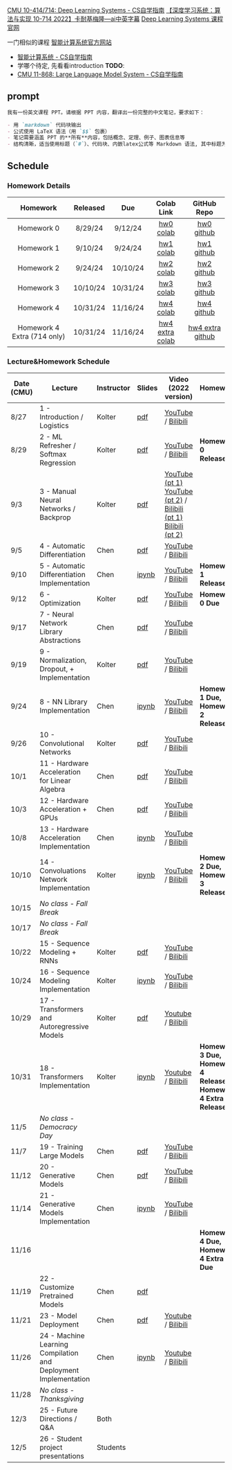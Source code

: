 [CMU 10-414/714: Deep Learning Systems - CS自学指南](https://csdiy.wiki/%E6%9C%BA%E5%99%A8%E5%AD%A6%E4%B9%A0%E7%B3%BB%E7%BB%9F/CMU10-414/) 
[【深度学习系统：算法与实现 10-714 2022】卡耐基梅隆—ai中英字幕](https://www.bilibili.com/video/BV1ny411b7dJ) 
[Deep Learning Systems 课程官网](https://dlsyscourse.org/) 

一门相似的课程 [智能计算系统官方网站](https://novel.ict.ac.cn/aics/)
- [智能计算系统 - CS自学指南](https://csdiy.wiki/%E6%9C%BA%E5%99%A8%E5%AD%A6%E4%B9%A0%E7%B3%BB%E7%BB%9F/AICS/#_2)
- 学哪个待定, 先看看introduction
**TODO**:
- [CMU 11-868: Large Language Model System - CS自学指南](https://csdiy.wiki/%E6%B7%B1%E5%BA%A6%E7%94%9F%E6%88%90%E6%A8%A1%E5%9E%8B/%E5%A4%A7%E8%AF%AD%E8%A8%80%E6%A8%A1%E5%9E%8B/CMU11-868/#_1)

## prompt

```markdown
我有一份英文课程 PPT。请根据 PPT 内容，翻译出一份完整的中文笔记，要求如下：

- 用 `markdown` 代码块输出
- 公式使用 LaTeX 语法（用 `$$` 包裹）
- 笔记需要涵盖 PPT 的**所有**内容，包括概念、定理、例子、图表信息等
- 结构清晰，适当使用标题（`#`）、代码块、内嵌latex公式等 Markdown 语法, 其中标题为# Lec6 xxx, ## 6.1, ## 6.2...
```

## Schedule

### Homework Details

|          Homework           | Released |   Due    |                                                 Colab Link                                                  |                         GitHub Repo                          |
| :-------------------------: | :------: | :------: | :---------------------------------------------------------------------------------------------------------: | :----------------------------------------------------------: |
|         Homework 0          | 8/29/24  | 9/12/24  |          [hw0 colab](https://colab.research.google.com/github/dlsyscourse/hw0/blob/main/hw0.ipynb)          |       [hw0 github](https://github.com/dlsyscourse/hw0)       |
|         Homework 1          | 9/10/24  | 9/24/24  |          [hw1 colab](https://colab.research.google.com/github/dlsyscourse/hw1/blob/main/hw1.ipynb)          |       [hw1 github](https://github.com/dlsyscourse/hw1)       |
|         Homework 2          | 9/24/24  | 10/10/24 |          [hw2 colab](https://colab.research.google.com/github/dlsyscourse/hw2/blob/main/hw2.ipynb)          |       [hw2 github](https://github.com/dlsyscourse/hw2)       |
|         Homework 3          | 10/10/24 | 10/31/24 |          [hw3 colab](https://colab.research.google.com/github/dlsyscourse/hw3/blob/main/hw3.ipynb)          |       [hw3 github](https://github.com/dlsyscourse/hw3)       |
|         Homework 4          | 10/31/24 | 11/16/24 |          [hw4 colab](https://colab.research.google.com/github/dlsyscourse/hw4/blob/main/hw4.ipynb)          |       [hw4 github](https://github.com/dlsyscourse/hw4)       |
| Homework 4 Extra (714 only) | 10/31/24 | 11/16/24 | [hw4 extra colab](https://colab.research.google.com/github/dlsyscourse/hw4_extra/blob/main/hw4_extra.ipynb) | [hw4 extra github](https://github.com/dlsyscourse/hw4_extra) |

### Lecture&Homework Schedule

| Date (CMU) | Lecture                                                         | Instructor | Slides                                                                                                                             | Video (2022 version)                                                                                                                                                                                                                    | Homework                                                                       |
| ---------- | --------------------------------------------------------------- | ---------- | ---------------------------------------------------------------------------------------------------------------------------------- | --------------------------------------------------------------------------------------------------------------------------------------------------------------------------------------------------------------------------------------- | ------------------------------------------------------------------------------ |
| 8/27       | 1 - Introduction / Logistics                                    | Kolter     | [pdf](https://dlsyscourse.org/slides/intro.pdf)                                                                                    | [YouTube](https://youtu.be/ftP5HeOvsI0) / [Bilibili](https://www.bilibili.com/video/BV1ny411b7dJ/?p=2)                                                                                                                                  |                                                                                |
| 8/29       | 2 - ML Refresher / Softmax Regression                           | Kolter     | [pdf](https://dlsyscourse.org/slides/2-softmax_regression.pdf)                                                                     | [YouTube](https://youtu.be/MlivXhZFbNA) / [Bilibili](https://www.bilibili.com/video/BV1ny411b7dJ/?p=3)                                                                                                                                  | **Homework 0 Released**                                                        |
| 9/3        | 3 - Manual Neural Networks / Backprop                           | Kolter     | [pdf](https://dlsyscourse.org/slides/manual_neural_nets.pdf)                                                                       | [YouTube (pt 1)](https://youtu.be/OyrqSYJs7NQ) [YouTube (pt 2)](https://youtu.be/JLg1HkzDsKI) / [Bilibili (pt 1)](https://www.bilibili.com/video/BV1ny411b7dJ/?p=4) [Bilibili (pt 2)](https://www.bilibili.com/video/BV1ny411b7dJ/?p=5) |                                                                                |
| 9/5        | 4 - Automatic Differentiation                                   | Chen       | [pdf](https://dlsyscourse.org/slides/4-automatic-differentiation.pdf)                                                              | [YouTube](https://youtu.be/56WUlMEeAuA) / [Bilibili](https://www.bilibili.com/video/BV1ny411b7dJ/?p=6)                                                                                                                                  |                                                                                |
| 9/10       | 5 - Automatic Differentiation Implementation                    | Chen       | [ipynb](https://github.com/dlsyscourse/lecture5/blob/main/5_automatic_differentiation_implementation.ipynb)                        | [YouTube](https://youtu.be/cNADlHfHQHg) / [Bilibili](https://www.bilibili.com/video/BV1ny411b7dJ/?p=7)                                                                                                                                  | **Homework 1 Released**                                                        |
| 9/12       | 6 - Optimization                                                | Kolter     | [pdf](https://dlsyscourse.org/slides/fc_init_opt.pdf)                                                                              | [YouTube](https://youtu.be/CukpVt-1PA4) / [Bilibili](https://www.bilibili.com/video/BV1ny411b7dJ/?p=8)                                                                                                                                  | **Homework 0 Due**                                                             |
| 9/17       | 7 - Neural Network Library Abstractions                         | Chen       | [pdf](https://dlsyscourse.org/slides/7-nn-framework.pdf)                                                                           | [YouTube](https://youtu.be/fzKNkS_5E6U) / [Bilibili](https://www.bilibili.com/video/BV1ny411b7dJ/?p=9)                                                                                                                                  |                                                                                |
| 9/19       | 9 - Normalization, Dropout, + Implementation                    | Kolter     | [pdf](https://dlsyscourse.org/slides/norm_reg.pdf)                                                                                 | [YouTube](https://youtu.be/ky7qiKyZmnE) / [Bilibili](https://www.bilibili.com/video/BV1ny411b7dJ/?p=10)                                                                                                                                 |                                                                                |
| 9/24       | 8 - NN Library Implementation                                   | Chen       | [ipynb](https://github.com/dlsyscourse/lecture8/blob/main/8_nn_library_implementation.ipynb)                                       | [YouTube](https://youtu.be/uB81vGRrH0c) / [Bilibili](https://www.bilibili.com/video/BV1ny411b7dJ/?p=11)                                                                                                                                 | **Homework 1 Due, <br />Homework 2 Released**                                  |
| 9/26       | 10 - Convolutional Networks                                     | Kolter     | [pdf](https://dlsyscourse.org/slides/conv_nets.pdf)                                                                                | [YouTube](https://youtu.be/-5RPPjn0hPg) / [Bilibili](https://www.bilibili.com/video/BV1ny411b7dJ/?p=12)                                                                                                                                 |                                                                                |
| 10/1       | 11 - Hardware Acceleration for Linear Algebra                   | Chen       | [pdf](https://dlsyscourse.org/slides/11-hardware-acceleration.pdf)                                                                 | [YouTube](https://youtu.be/es6s6T1bTtI) / [Bilibili](https://www.bilibili.com/video/BV1ny411b7dJ/?p=13)                                                                                                                                 |                                                                                |
| 10/3       | 12 - Hardware Acceleration + GPUs                               | Chen       | [pdf](https://dlsyscourse.org/slides/12-gpu-acceleration.pdf)                                                                      | [YouTube](https://youtu.be/jYCxVirq4d0) / [Bilibili](https://www.bilibili.com/video/BV1ny411b7dJ/?p=14)                                                                                                                                 |                                                                                |
| 10/8       | 13 - Hardware Acceleration Implementation                       | Chen       | [ipynb](https://github.com/dlsyscourse/lecture13/blob/main/13_hardware_acceleration_architecture_overview.ipynb)                   | [YouTube](https://youtu.be/XdhUZRXA7fg) / [Bilibili](https://www.bilibili.com/video/BV1ny411b7dJ/?p=15)                                                                                                                                 |                                                                                |
| 10/10      | 14 - Convoluations Network Implementation                       | Kolter     | [ipynb](https://github.com/dlsyscourse/public_notebooks/blob/main/convolution_implementation.ipynb)                                | [YouTube](https://youtu.be/7kclgMIcMq0) / [Bilibili](https://www.bilibili.com/video/BV1ny411b7dJ/?p=16)                                                                                                                                 | **Homework 2 Due, <br />Homework 3 Released**                                  |
| 10/15      | *No class - Fall Break*                                         |            |                                                                                                                                    |                                                                                                                                                                                                                                         |                                                                                |
| 10/17      | *No class - Fall Break*                                         |            |                                                                                                                                    |                                                                                                                                                                                                                                         |                                                                                |
| 10/22      | 15 - Sequence Modeling + RNNs                                   | Kolter     | [pdf](https://dlsyscourse.org/slides/rnns.pdf)                                                                                     | [YouTube](https://youtu.be/aI47BqLYahc) / [Bilibili](https://www.bilibili.com/video/BV1ny411b7dJ/?p=17)                                                                                                                                 |                                                                                |
| 10/24      | 16 - Sequence Modeling Implementation                           | Kolter     | [ipynb](https://github.com/dlsyscourse/public_notebooks/blob/main/rnn_implementation.ipynb)                                        | [YouTube](https://youtu.be/q12VPh-bK7k) / [Bilibili](https://www.bilibili.com/video/BV1ny411b7dJ/?p=18)                                                                                                                                 |                                                                                |
| 10/29      | 17 - Transformers and Autoregressive Models                     | Kolter     | [pdf](https://dlsyscourse.org/slides/transformers.pdf)                                                                             | [Youtube](https://youtu.be/IFKRf-BAqZo) / [Bilibili](https://www.bilibili.com/video/BV1ny411b7dJ/?p=19)                                                                                                                                 |                                                                                |
| 10/31      | 18 - Transformers Implementation                                | Kolter     | [ipynb](https://github.com/dlsyscourse/public_notebooks/blob/main/transformer_implementation.ipynb)                                | [Youtube](https://youtu.be/OzFmKdAHJn0) / [Bilibili](https://www.bilibili.com/video/BV1ny411b7dJ/?p=20)                                                                                                                                 | **Homework 3 Due, <br />Homework 4 Released, <br />Homework 4 Extra Released** |
| 11/5       | *No class - Democracy Day*                                      |            |                                                                                                                                    |                                                                                                                                                                                                                                         |                                                                                |
| 11/7       | 19 - Training Large Models                                      | Chen       | [pdf](https://dlsyscourse.org/slides/15-training-large-models.pdf)                                                                 | [YouTube](https://youtu.be/HSzVogM5IPo) / [Bilibili](https://www.bilibili.com/video/BV1ny411b7dJ/?p=21)                                                                                                                                 |                                                                                |
| 11/12      | 20 - Generative Models                                          | Chen       | [pdf](https://dlsyscourse.org/slides/16-generative-models.pdf)                                                                     | [YouTube](https://youtu.be/iIx_8_pxzhs) / [Bilibili](https://www.bilibili.com/video/BV1ny411b7dJ/?p=22)                                                                                                                                 |                                                                                |
| 11/14      | 21 - Generative Models Implementation                           | Chen       | [ipynb](https://github.com/dlsyscourse/public_notebooks/blob/main/21_generative_adversarial_networks_implementation.ipynb)         | [YouTube](https://youtu.be/DmBw8SEeAc0) / [Bilibili](https://www.bilibili.com/video/BV1ny411b7dJ/?p=23)                                                                                                                                 |                                                                                |
| 11/16      |                                                                 |            |                                                                                                                                    |                                                                                                                                                                                                                                         | **Homework 4 Due, Homework 4 Extra Due**                                       |
| 11/19      | 22 - Customize Pretrained Models                                | Chen       | [pdf](https://dlsyscourse.org/slides/22-augment-pretrained-models.pdf)                                                             |                                                                                                                                                                                                                                         |                                                                                |
| 11/21      | 23 - Model Deployment                                           | Chen       | [pdf](https://dlsyscourse.org/slides/23-model-deployment.pdf)                                                                      | [Youtube](https://youtu.be/jCBrUisBQ0A) / [Bilibili](https://www.bilibili.com/video/BV1ny411b7dJ/?p=24)                                                                                                                                 |                                                                                |
| 11/26      | 24 - Machine Learning Compilation and Deployment Implementation | Chen       | [ipynb](https://github.com/dlsyscourse/public_notebooks/blob/main/24_machine_learning_compilation_deployment_implementation.ipynb) | [Youtube](https://youtu.be/HIwsCzdW_pw) / [Bilibili](https://www.bilibili.com/video/BV1ny411b7dJ/?p=25)                                                                                                                                 |                                                                                |
| 11/28      | *No class - Thanksgiving*                                       |            |                                                                                                                                    |                                                                                                                                                                                                                                         |                                                                                |
| 12/3       | 25 - Future Directions / Q&A                                    | Both       |                                                                                                                                    |                                                                                                                                                                                                                                         |                                                                                |
| 12/5       | 26 - Student project presentations                              | Students   |                                                                                                                                    |                                                                                                                                                                                                                                         |                                                                                |

